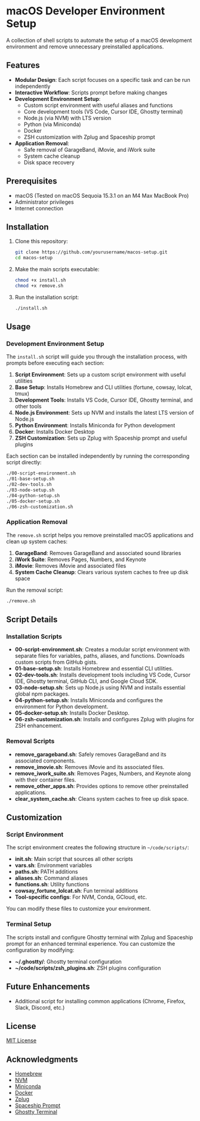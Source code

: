 # macOS Developer Environment Setup

A collection of shell scripts to automate the setup of a macOS development environment and remove unnecessary preinstalled applications.

## Features

- **Modular Design**: Each script focuses on a specific task and can be run independently
- **Interactive Workflow**: Scripts prompt before making changes
- **Development Environment Setup**:
  - Custom script environment with useful aliases and functions
  - Core development tools (VS Code, Cursor IDE, Ghostty terminal)
  - Node.js (via NVM) with LTS version
  - Python (via Miniconda)
  - Docker
  - ZSH customization with Zplug and Spaceship prompt
- **Application Removal**:
  - Safe removal of GarageBand, iMovie, and iWork suite
  - System cache cleanup
  - Disk space recovery

## Prerequisites

- macOS (Tested on macOS Sequoia 15.3.1 on an M4 Max MacBook Pro)
- Administrator privileges
- Internet connection

## Installation

1. Clone this repository:
   ```bash
   git clone https://github.com/yourusername/macos-setup.git
   cd macos-setup
   ```

2. Make the main scripts executable:
   ```bash
   chmod +x install.sh
   chmod +x remove.sh
   ```

3. Run the installation script:
   ```bash
   ./install.sh
   ```

## Usage

### Development Environment Setup

The `install.sh` script will guide you through the installation process, with prompts before executing each section:

1. **Script Environment**: Sets up a custom script environment with useful utilities
2. **Base Setup**: Installs Homebrew and CLI utilities (fortune, cowsay, lolcat, tmux)
3. **Development Tools**: Installs VS Code, Cursor IDE, Ghostty terminal, and other tools
4. **Node.js Environment**: Sets up NVM and installs the latest LTS version of Node.js
5. **Python Environment**: Installs Miniconda for Python development
6. **Docker**: Installs Docker Desktop
7. **ZSH Customization**: Sets up Zplug with Spaceship prompt and useful plugins

Each section can be installed independently by running the corresponding script directly:

```bash
./00-script-environment.sh
./01-base-setup.sh
./02-dev-tools.sh
./03-node-setup.sh
./04-python-setup.sh
./05-docker-setup.sh
./06-zsh-customization.sh
```

### Application Removal

The `remove.sh` script helps you remove preinstalled macOS applications and clean up system caches:

1. **GarageBand**: Removes GarageBand and associated sound libraries
2. **iWork Suite**: Removes Pages, Numbers, and Keynote
3. **iMovie**: Removes iMovie and associated files
4. **System Cache Cleanup**: Clears various system caches to free up disk space

Run the removal script:
```bash
./remove.sh
```

## Script Details

### Installation Scripts

- **00-script-environment.sh**: Creates a modular script environment with separate files for variables, paths, aliases, and functions. Downloads custom scripts from GitHub gists.
- **01-base-setup.sh**: Installs Homebrew and essential CLI utilities.
- **02-dev-tools.sh**: Installs development tools including VS Code, Cursor IDE, Ghostty terminal, GitHub CLI, and Google Cloud SDK.
- **03-node-setup.sh**: Sets up Node.js using NVM and installs essential global npm packages.
- **04-python-setup.sh**: Installs Miniconda and configures the environment for Python development.
- **05-docker-setup.sh**: Installs Docker Desktop.
- **06-zsh-customization.sh**: Installs and configures Zplug with plugins for ZSH enhancement.

### Removal Scripts

- **remove_garageband.sh**: Safely removes GarageBand and its associated components.
- **remove_imovie.sh**: Removes iMovie and its associated files.
- **remove_iwork_suite.sh**: Removes Pages, Numbers, and Keynote along with their container files.
- **remove_other_apps.sh**: Provides options to remove other preinstalled applications.
- **clear_system_cache.sh**: Cleans system caches to free up disk space.

## Customization

### Script Environment

The script environment creates the following structure in `~/code/scripts/`:

- **init.sh**: Main script that sources all other scripts
- **vars.sh**: Environment variables
- **paths.sh**: PATH additions
- **aliases.sh**: Command aliases
- **functions.sh**: Utility functions
- **cowsay_fortune_lolcat.sh**: Fun terminal additions
- **Tool-specific configs**: For NVM, Conda, GCloud, etc.

You can modify these files to customize your environment.

### Terminal Setup

The scripts install and configure Ghostty terminal with Zplug and Spaceship prompt for an enhanced terminal experience. You can customize the configuration by modifying:

- **~/.ghostty/**: Ghostty terminal configuration
- **~/code/scripts/zsh_plugins.sh**: ZSH plugins configuration

## Future Enhancements

- Additional script for installing common applications (Chrome, Firefox, Slack, Discord, etc.)

## License

[MIT License](LICENSE)

## Acknowledgments

- [Homebrew](https://brew.sh/)
- [NVM](https://github.com/nvm-sh/nvm)
- [Miniconda](https://docs.conda.io/en/latest/miniconda.html)
- [Docker](https://www.docker.com/)
- [Zplug](https://github.com/zplug/zplug)
- [Spaceship Prompt](https://github.com/spaceship-prompt/spaceship-prompt)
- [Ghostty Terminal](https://ghostty.com/)
